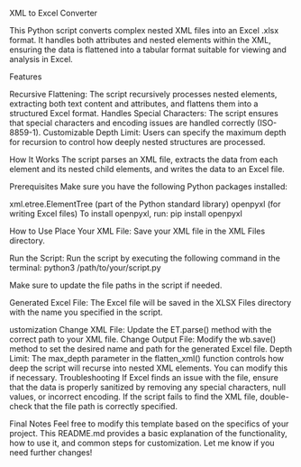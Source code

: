 XML to Excel Converter

This Python script converts complex nested XML files into an Excel .xlsx format. It handles both attributes and nested elements within the XML, ensuring the data is flattened into a tabular format suitable for viewing and analysis in Excel.

Features

Recursive Flattening: The script recursively processes nested elements, extracting both text content and attributes, and flattens them into a structured Excel format.
Handles Special Characters: The script ensures that special characters and encoding issues are handled correctly (ISO-8859-1).
Customizable Depth Limit: Users can specify the maximum depth for recursion to control how deeply nested structures are processed.

How It Works
The script parses an XML file, extracts the data from each <Indvl> element and its nested child elements, and writes the data to an Excel file.

Prerequisites
Make sure you have the following Python packages installed:

xml.etree.ElementTree (part of the Python standard library)
openpyxl (for writing Excel files)
To install openpyxl, run:
pip install openpyxl

How to Use
Place Your XML File: Save your XML file in the XML Files directory.

Run the Script: Run the script by executing the following command in the terminal:
python3 /path/to/your/script.py

Make sure to update the file paths in the script if needed.

Generated Excel File: The Excel file will be saved in the XLSX Files directory with the name you specified in the script.

ustomization
Change XML File: Update the ET.parse() method with the correct path to your XML file.
Change Output File: Modify the wb.save() method to set the desired name and path for the generated Excel file.
Depth Limit: The max_depth parameter in the flatten_xml() function controls how deep the script will recurse into nested XML elements. You can modify this if necessary.
Troubleshooting
If Excel finds an issue with the file, ensure that the data is properly sanitized by removing any special characters, null values, or incorrect encoding.
If the script fails to find the XML file, double-check that the file path is correctly specified.

Final Notes
Feel free to modify this template based on the specifics of your project. This README.md provides a basic explanation of the functionality, how to use it, and common steps for customization. Let me know if you need further changes!
